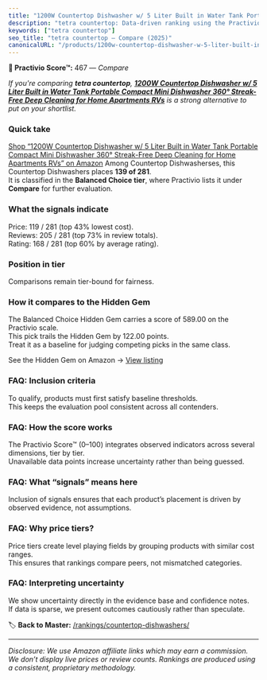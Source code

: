 ```yaml
---
title: "1200W Countertop Dishwasher w/ 5 Liter Built in Water Tank Portable Compact Mini Dishwasher 360° Streak-Free Deep Cleaning for Home Apartments RVs"
description: "tetra countertop: Data-driven ranking using the Practivio Score™. Positioned by quality, value, demand, findability, momentum."
keywords: ["tetra countertop"]
seo_title: "tetra countertop — Compare (2025)"
canonicalURL: "/products/1200w-countertop-dishwasher-w-5-liter-built-in-water-tank-portable-compact-mini-dishwasher-360-streak-free-deep-cleaning-for-home-apartments-rvs-B0CVWZ3LGC/"
---
```


**🛒 Practivio Score™:** 467 — _Compare_


*If you're comparing **tetra countertop**, **[1200W Countertop Dishwasher w/ 5 Liter Built in Water Tank Portable Compact Mini Dishwasher 360° Streak-Free Deep Cleaning for Home Apartments RVs](https://www.amazon.com/dp/B0CVWZ3LGC?tag=practivio-20)** is a strong alternative to put on your shortlist.*
### Quick take
[Shop “1200W Countertop Dishwasher w/ 5 Liter Built in Water Tank Portable Compact Mini Dishwasher 360° Streak-Free Deep Cleaning for Home Apartments RVs” on Amazon](https://www.amazon.com/dp/B0CVWZ3LGC?tag=practivio-20)
Among Countertop Dishwasherses, this Countertop Dishwashers places **139 of 281**.  
It is classified in the **Balanced Choice tier**, where Practivio lists it under **Compare** for further evaluation.

### What the signals indicate
Price: 119 / 281 (top 43% lowest cost).  
Reviews: 205 / 281 (top 73% in review totals).  
Rating: 168 / 281 (top 60% by average rating).  

### Position in tier
Comparisons remain tier-bound for fairness.

### How it compares to the Hidden Gem
The Balanced Choice Hidden Gem carries a score of 589.00 on the Practivio scale.  
This pick trails the Hidden Gem by 122.00 points.  
Treat it as a baseline for judging competing picks in the same class.  

See the Hidden Gem on Amazon → [View listing](https://www.amazon.com/dp/B0CSFQ4WRP?tag=practivio-20)

### FAQ: Inclusion criteria
To qualify, products must first satisfy baseline thresholds.  
This keeps the evaluation pool consistent across all contenders.

### FAQ: How the score works
The Practivio Score™ (0–100) integrates observed indicators across several dimensions, tier by tier.  
Unavailable data points increase uncertainty rather than being guessed.

### FAQ: What “signals” means here
Inclusion of signals ensures that each product’s placement is driven by observed evidence, not assumptions.

### FAQ: Why price tiers?
Price tiers create level playing fields by grouping products with similar cost ranges.  
This ensures that rankings compare peers, not mismatched categories.

### FAQ: Interpreting uncertainty
We show uncertainty directly in the evidence base and confidence notes.  
If data is sparse, we present outcomes cautiously rather than speculate.

<!-- Missing template for Compare/CompareWithinPriceClass -->


🏷️ **Back to Master:** [/rankings/countertop-dishwashers/](/rankings/countertop-dishwashers/)

---
_Disclosure: We use Amazon affiliate links which may earn a commission. We don’t display live prices or review counts. Rankings are produced using a consistent, proprietary methodology._
